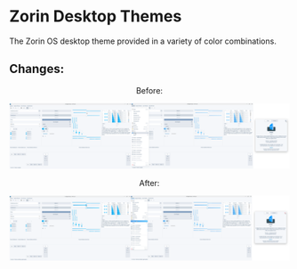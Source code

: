 # Zorin Desktop Themes

The Zorin OS desktop theme provided in a variety of color combinations.

## Changes:

<p align="middle">Before:</p>

![Before](./assets/Before/Before.svg)

<p align="middle">After:</p>

![After](./assets/After/After.svg)
